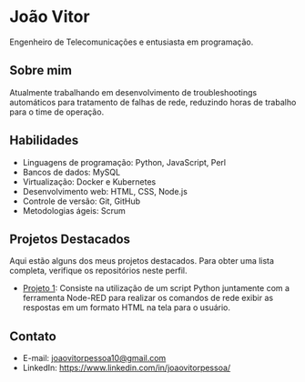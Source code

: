 # João Vitor

Engenheiro de Telecomunicações e entusiasta em programação.

## Sobre mim

Atualmente trabalhando em desenvolvimento de troubleshootings automáticos para tratamento de falhas de rede, reduzindo horas de trabalho para o time de operação.

## Habilidades

- Linguagens de programação: Python, JavaScript, Perl
- Bancos de dados: MySQL
- Virtualização: Docker e Kubernetes
- Desenvolvimento web: HTML, CSS, Node.js
- Controle de versão: Git, GitHub
- Metodologias ágeis: Scrum

## Projetos Destacados

Aqui estão alguns dos meus projetos destacados. Para obter uma lista completa, verifique os repositórios neste perfil.

- [Projeto 1](https://github.com/joaovcpessoa/Network_commands_with_Node-RED): Consiste na utilização  de um script Python juntamente com a ferramenta Node-RED para realizar os comandos de rede exibir as respostas em um formato HTML na tela para o usuário.

## Contato

- E-mail: joaovitorpessoa10@gmail.com
- LinkedIn: https://www.linkedin.com/in/joaovitorpessoa/

